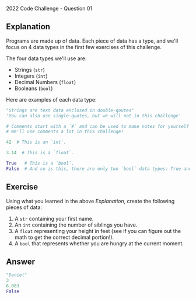 2022 Code Challenge - Question 01

## Explanation 

Programs are made up of data. Each piece of data has a type, and we'll focus on 4 data types in the
first few exercises of this challenge. 

The four data types we'll use are:
- Strings (`str`)
- Integers (`int`)
- Decimal Numbers (`float`)
- Booleans (`bool`)

Here are examples of each data type:

```python
"Strings are text data enclosed in double-qoutes"
'You can also use single-quotes, but we will not in this challenge'

# Comments start with a `#` and can be used to make notes for yourself while programming.
# We'll use comments a lot in this challenge!

42  # This is an `int`. 

3.14  # This is a `float`.

True   # This is a `bool`.
False  # And so is this, there are only two `bool` data types: True and False.
```

## Exercise

Using what you learned in the above *Explanation*, create the following pieces of data:
1. A `str` containing your first name.
2. An `int` containing the number of siblings you have.
3. A `float` representing your height in feet (see if you can figure out the math to get the correct decimal portion!).
4. A `bool` that represents whether you are hungry at the current moment.

## Answer

```python
"Daniel"
3
6.083
False
```
